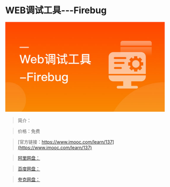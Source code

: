 # WEB调试工具---Firebug

![img](../../assets/5fe442de0001d5ee05400304.jpg)

> 简介：

> 价格：免费

> [官方链接：https://www.imooc.com/learn/137](https://www.imooc.com/learn/137)

> [阿里网盘：]()

> [百度网盘：]()

> [夸克网盘：]()
